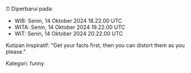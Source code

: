 ⏰ Diperbarui pada:
- WIB: Senin, 14 Oktober 2024 18.22.00 UTC
- WITA: Senin, 14 Oktober 2024 19.22.00 UTC
- WIT: Senin, 14 Oktober 2024 20.22.00 UTC

Kutipan Inspiratif:
"Get your facts first, then you can distort them as you please."


Kategori: funny

